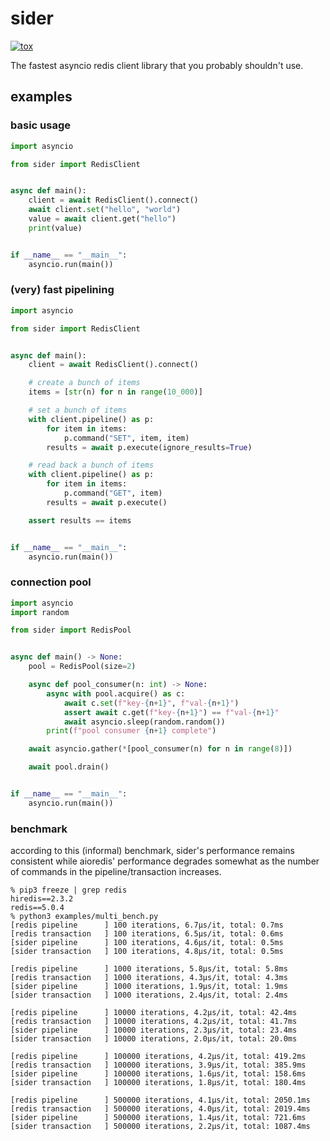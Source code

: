 # sider

[![tox](https://github.com/eirikrye/sider/actions/workflows/python_test.yml/badge.svg)](https://github.com/eirikrye/sider/actions/workflows/python_test.yml)

The fastest asyncio redis client library that you probably shouldn't use.

## examples

### basic usage

```python
import asyncio

from sider import RedisClient


async def main():
    client = await RedisClient().connect()
    await client.set("hello", "world")
    value = await client.get("hello")
    print(value)


if __name__ == "__main__":
    asyncio.run(main())
```

### (very) fast pipelining

```python
import asyncio

from sider import RedisClient


async def main():
    client = await RedisClient().connect()

    # create a bunch of items
    items = [str(n) for n in range(10_000)]

    # set a bunch of items
    with client.pipeline() as p:
        for item in items:
            p.command("SET", item, item)
        results = await p.execute(ignore_results=True)

    # read back a bunch of items
    with client.pipeline() as p:
        for item in items:
            p.command("GET", item)
        results = await p.execute()

    assert results == items


if __name__ == "__main__":
    asyncio.run(main())
```

### connection pool

```python
import asyncio
import random

from sider import RedisPool


async def main() -> None:
    pool = RedisPool(size=2)

    async def pool_consumer(n: int) -> None:
        async with pool.acquire() as c:
            await c.set(f"key-{n+1}", f"val-{n+1}")
            assert await c.get(f"key-{n+1}") == f"val-{n+1}"
            await asyncio.sleep(random.random())
        print(f"pool consumer {n+1} complete")

    await asyncio.gather(*[pool_consumer(n) for n in range(8)])

    await pool.drain()


if __name__ == "__main__":
    asyncio.run(main())
```

### benchmark

according to this (informal) benchmark, sider's performance remains consistent while aioredis' performance degrades somewhat as the number of commands in the pipeline/transaction increases.

```shell
% pip3 freeze | grep redis
hiredis==2.3.2
redis==5.0.4
% python3 examples/multi_bench.py
[redis pipeline      ] 100 iterations, 6.7µs/it, total: 0.7ms
[redis transaction   ] 100 iterations, 6.5µs/it, total: 0.6ms
[sider pipeline      ] 100 iterations, 4.6µs/it, total: 0.5ms
[sider transaction   ] 100 iterations, 4.8µs/it, total: 0.5ms

[redis pipeline      ] 1000 iterations, 5.8µs/it, total: 5.8ms
[redis transaction   ] 1000 iterations, 4.3µs/it, total: 4.3ms
[sider pipeline      ] 1000 iterations, 1.9µs/it, total: 1.9ms
[sider transaction   ] 1000 iterations, 2.4µs/it, total: 2.4ms

[redis pipeline      ] 10000 iterations, 4.2µs/it, total: 42.4ms
[redis transaction   ] 10000 iterations, 4.2µs/it, total: 41.7ms
[sider pipeline      ] 10000 iterations, 2.3µs/it, total: 23.4ms
[sider transaction   ] 10000 iterations, 2.0µs/it, total: 20.0ms

[redis pipeline      ] 100000 iterations, 4.2µs/it, total: 419.2ms
[redis transaction   ] 100000 iterations, 3.9µs/it, total: 385.9ms
[sider pipeline      ] 100000 iterations, 1.6µs/it, total: 158.6ms
[sider transaction   ] 100000 iterations, 1.8µs/it, total: 180.4ms

[redis pipeline      ] 500000 iterations, 4.1µs/it, total: 2050.1ms
[redis transaction   ] 500000 iterations, 4.0µs/it, total: 2019.4ms
[sider pipeline      ] 500000 iterations, 1.4µs/it, total: 721.6ms
[sider transaction   ] 500000 iterations, 2.2µs/it, total: 1087.4ms
```
